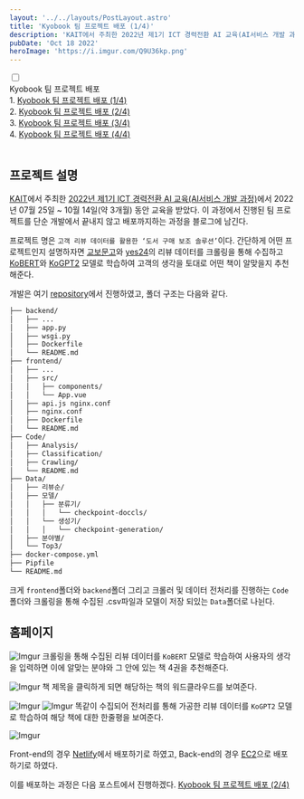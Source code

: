 ```yaml
---
layout: '../../layouts/PostLayout.astro'
title: 'Kyobook 팀 프로젝트 배포 (1/4)'
description: 'KAIT에서 주최한 2022년 제1기 ICT 경력전환 AI 교육(AI서비스 개발 과정)에서 2022년 07월 25일 ~ 10월 14일(약 3개월) 동안 교육을 받았다. 이 과정에서 진행된 팀 프로젝트를 단순 개발에서 끝내지 않고 배포까지하는 과정을 블로그에 남긴다.'
pubDate: 'Oct 18 2022'
heroImage: 'https://i.imgur.com/Q9U36kp.png'
---
```


<div tabindex="0" class="collapse collapse-arrow border border-base-300 bg-base-100 rounded-box">
  <input type="checkbox" /> 
  <div class="collapse-title text-xl font-medium">
    Kyobook 팀 프로젝트 배포
  </div>
  <div class="collapse-content"> 
    1. <a href="/blog/Kyobook-팀-프로젝트-배포-(1)" class="link-primary link-hover">Kyobook 팀 프로젝트 배포 (1/4)</a><br>
    2. <a href="/blog/Kyobook-팀-프로젝트-배포-(2)" class="link-hover">Kyobook 팀 프로젝트 배포 (2/4)</a><br>
    3. <a href="/blog/Kyobook-팀-프로젝트-배포-(3)" class="link-hover">Kyobook 팀 프로젝트 배포 (3/4)</a><br>
    4. <a href="/blog/Kyobook-팀-프로젝트-배포-(4)" class="link-hover">Kyobook 팀 프로젝트 배포 (4/4)</a>
  </div>
</div>
<br>

## 프로젝트 설명

[KAIT](https://www.kait.or.kr/)에서 주최한 [2022년 제1기 ICT 경력전환 AI 교육(AI서비스 개발 과정)](http://www.ict-aisw.kr/)에서 2022년 07월 25일 ~ 10월 14일(약 3개월) 동안 교육을 받았다. 이 과정에서 진행된 팀 프로젝트를 단순 개발에서 끝내지 않고 배포까지하는 과정을 블로그에 남긴다.

프로젝트 명은 `고객 리뷰 데이터를 활용한 ‘도서 구매 보조 솔루션’`이다. 간단하게 어떤 프로젝트인지 설명하자면 [교보문고](https://www.kyobobook.co.kr/)와 [yes24](http://www.yes24.com/Main/default.aspx)의 리뷰 데이터를 크롤링을 통해 수집하고 [KoBERT](https://github.com/SKTBrain/KoBERT)와 [KoGPT2](https://github.com/SKT-AI/KoGPT2) 모델로 학습하여 고객의 생각을 토대로 어떤 책이 알맞을지 추천해준다.

개발은 여기 [repository](https://github.com/BoYeonJang/kyobobook-review)에서 진행하였고, 폴더 구조는 다음와 같다.

```zsh
├── backend/
│   ├── ...
│   ├── app.py
│   ├── wsgi.py
│   ├── Dockerfile
│   └── README.md
├── frontend/
│   ├── ...
│   ├── src/
│   │   ├── components/
│   │   └── App.vue
│   ├── api.js nginx.conf
│   ├── nginx.conf
│   ├── Dockerfile
│   └── README.md
├── Code/
│   ├── Analysis/
│   ├── Classification/
│   ├── Crawling/
│   └── README.md
├── Data/
│   ├── 리뷰순/
│   ├── 모델/
│   │   ├── 분류기/
│   │   │   └── checkpoint-doccls/
│   │   └── 생성기/
│   │   │   └── checkpoint-generation/
│   ├── 분야별/
│   └── Top3/
├── docker-compose.yml
├── Pipfile
└── README.md
```

크게 `frontend`폴더와 `backend`폴더 그리고 크롤러 및 데이터 전처리를 진행하는 `Code`폴더와 크롤링을 통해 수집된 .csv파일과 모델이 저장 되있는 `Data`폴더로 나뉜다.

## 홈페이지

![Imgur](https://i.imgur.com/rLADWkp.png)
크롤링을 통해 수집된 리뷰 데이터를 `KoBERT` 모델로 학습하여 사용자의 생각을 입력하면 이에 알맞는 분야와 그 안에 있는 책 4권을 추천해준다.

![Imgur](https://i.imgur.com/ImYQEIY.png)
책 제목을 클릭하게 되면 해당하는 책의 워드클라우드를 보여준다.

![Imgur](https://i.imgur.com/FyEQqPW.png)
![Imgur](https://i.imgur.com/9uUQROz.png)
똑같이 수집되어 전처리를 통해 가공한 리뷰 데이터를 `KoGPT2` 모델로 학습하여 해당 책에 대한 한줄평을 보여준다.

![Imgur](https://i.imgur.com/ANJj7YN.png)

Front-end의 경우 [Netlify](https://www.netlify.com/)에서 배포하기로 하였고, Back-end의 경우 [EC2](https://aws.amazon.com/ko/ec2/?trk=68913a17-4967-41f6-a766-0f2eb338dd04&sc_channel=ps&s_kwcid=AL!4422!3!588924203019!e!!g!!aws%20ec2&ef_id=Cj0KCQjw48OaBhDWARIsAMd966D_mSXxwm-uCxQ2BXBPeJGJOt2xAWGyDdvjUo35JM8ZMvbpFFlVS44aAmbXEALw_wcB:G:s&s_kwcid=AL!4422!3!588924203019!e!!g!!aws%20ec2)으로 배포하기로 하였다.

이를 배포하는 과정은 다음 포스트에서 진행하겠다. [Kyobook 팀 프로젝트 배포 (2/4)](</blog/Kyobook-팀-프로젝트-배포-(2)>)
